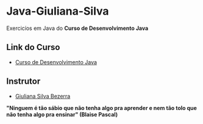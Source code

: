 # Java-Giuliana-Silva

 Exercicíos em Java do **Curso de Desenvolvimento Java** 

## Link do Curso

 - [Curso de Desenvolvimento Java](https://www.udemy.com/share/10aj5i3@NDLIbPsWgIgRgR1WBTRRk7UFn9ylJC6ncuycl0dlxhl3McTcPfMogipmsChzEPoF/)

## Instrutor

- [Giuliana Silva Bezerra](https://home.giulianabezerra.com.br/)

**"Ninguem é tão sábio que não tenha algo pra aprender e nem tão tolo que não tenha algo pra ensinar" (Blaise Pascal)**
